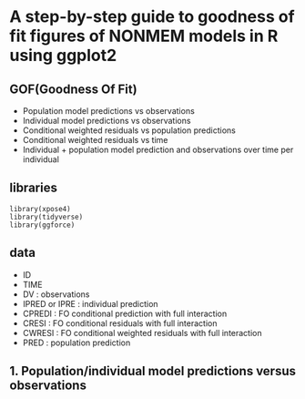 # A step-by-step guide to goodness of fit figures of NONMEM models in R using ggplot2

## **GOF(Goodness Of Fit)**  
- Population model predictions vs observations  
- Individual model predictions vs observations  
- Conditional weighted residuals vs population predictions    
- Conditional weighted residuals vs time  
- Individual + population model prediction and observations over time per individual

## libraries
```{r}
library(xpose4)
library(tidyverse)
library(ggforce)
```

## data
- ID
- TIME
- DV : observations
- IPRED or IPRE : individual prediction
- CPREDI : FO conditional prediction with full interaction
- CRESI : FO conditional residuals with full interaction
- CWRESI : FO conditional weighted residuals with full interaction
- PRED : population prediction  

## 1. Population/individual model predictions versus observations

